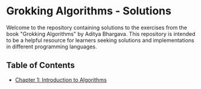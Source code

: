# Grokking Algorithms - Solutions

Welcome to the repository containing solutions to the exercises from the book "Grokking Algorithms" by Aditya Bhargava. This repository is intended to be a helpful resource for learners seeking solutions and implementations in different programming languages.

## Table of Contents

- [Chapter 1: Introduction to Algorithms](/chapter-1)
